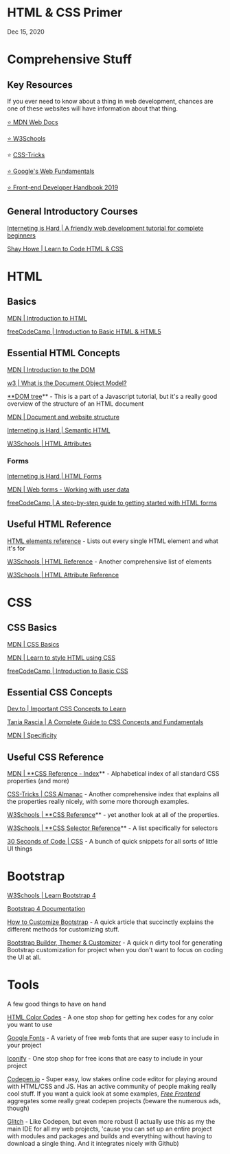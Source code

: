 
# HTML & CSS Primer

Dec 15, 2020
  

# Comprehensive Stuff

## Key Resources

If you ever need to know about a thing in web development, chances are one of these websites will have information about that thing.

[⭐ MDN Web Docs](https://developer.mozilla.org/en-US/docs/Web)

[⭐ W3Schools](https://www.w3schools.com/)

⭐ [CSS-Tricks](https://css-tricks.com/)

[⭐ Google's Web Fundamentals](https://developers.google.com/web/fundamentals/)

[⭐ Front-end Developer Handbook 2019](https://frontendmasters.com/books/front-end-handbook/2019/)

## General Introductory Courses

[Interneting is Hard | A friendly web development tutorial for complete beginners](https://www.internetingishard.com/html-and-css/)

[Shay Howe | Learn to Code HTML & CSS](https://learn.shayhowe.com/html-css/)

# HTML

## Basics

[MDN | Introduction to HTML](https://developer.mozilla.org/en-US/docs/Learn/HTML/Introduction_to_HTML)

[freeCodeCamp | Introduction to Basic HTML & HTML5](https://www.freecodecamp.org/learn/responsive-web-design/basic-html-and-html5/)

## Essential HTML Concepts

[MDN | Introduction to the DOM](https://developer.mozilla.org/en-US/docs/Web/API/Document_Object_Model/Introduction)

[w3 | What is the Document Object Model?](https://www.w3.org/TR/WD-DOM/introduction.html)

[**DOM tree](https://javascript.info/dom-nodes)** - This is a part of a Javascript tutorial, but it's a really good overview of the structure of an HTML document

[MDN | Document and website structure](https://developer.mozilla.org/en-US/docs/Learn/HTML/Introduction_to_HTML/Document_and_website_structure)

[Interneting is Hard | Semantic HTML](https://www.internetingishard.com/html-and-css/semantic-html/)

[W3Schools | HTML Attributes](https://www.w3schools.com/html/html_attributes.asp)

### Forms

[Interneting is Hard | HTML Forms](https://www.internetingishard.com/html-and-css/forms/)

[MDN | Web forms - Working with user data](https://developer.mozilla.org/en-US/docs/Learn/Forms)

[freeCodeCamp | A step-by-step guide to getting started with HTML forms](https://www.freecodecamp.org/news/a-step-by-step-guide-to-getting-started-with-html-forms-7f77ae4522b5/)

## Useful HTML Reference

[HTML elements reference](https://developer.mozilla.org/en-US/docs/Web/HTML/Element) - Lists out every single HTML element and what it's for

[W3Schools | HTML Reference](https://www.w3schools.com/tags/default.asp) - Another comprehensive list of elements

[W3Schools | HTML Attribute Reference](https://www.w3schools.com/tags/ref_attributes.asp)

# CSS

## CSS Basics

[MDN | CSS Basics](https://developer.mozilla.org/en-US/docs/Learn/Getting_started_with_the_web/CSS_basics)

[MDN | Learn to style HTML using CSS](https://developer.mozilla.org/en-US/docs/Learn/CSS)

[freeCodeCamp | Introduction to Basic CSS](https://www.freecodecamp.org/learn/responsive-web-design/basic-css/)

## Essential CSS Concepts

[Dev.to | Important CSS Concepts to Learn](https://dev.to/frontenddude/important-css-concepts-to-learn-57j3)

[Tania Rascia | A Complete Guide to CSS Concepts and Fundamentals](https://www.taniarascia.com/overview-of-css-concepts/)

[MDN | Specificity](https://developer.mozilla.org/en-US/docs/Web/CSS/Specificity)

## Useful CSS Reference

[MDN | **CSS Reference - Index](https://developer.mozilla.org/en-US/docs/Web/CSS/Reference#Index)** - Alphabetical index of all standard CSS properties (and more)

[CSS-Tricks | CSS Almanac](https://css-tricks.com/almanac/) - Another comprehensive index that explains all the properties really nicely, with some more thorough examples.

[W3Schools | **CSS Reference](https://www.w3schools.com/cssref/default.asp)** - yet another look at all of the properties.

[W3Schools | **CSS Selector Reference](https://www.w3schools.com/cssref/css_selectors.asp)** - A list specifically for selectors

[30 Seconds of Code | CSS](https://www.30secondsofcode.org/css/p/1) - A bunch of quick snippets for all sorts of little UI things

# Bootstrap

[W3Schools | Learn Bootstrap 4](https://www.w3schools.com/bootstrap4/default.asp)

[Bootstrap 4 Documentation](https://getbootstrap.com/docs/4.5/getting-started/introduction/)

[How to Customize Bootstrap](https://uxplanet.org/how-to-customize-bootstrap-b8078a011203) - A quick article that succinctly explains the different methods for customizing stuff.

[Bootstrap Builder, Themer & Customizer](https://themestr.app/) - A quick n dirty tool for generating Bootstrap customization for project when you don't want to focus on coding the UI at all.

# Tools

A few good things to have on hand

[HTML Color Codes](https://htmlcolorcodes.com/) - A one stop shop for getting hex codes for any color you want to use

[Google Fonts](https://fonts.google.com/) - A variety of free web fonts that are super easy to include in your project

[Iconify](https://iconify.design/) - One stop shop for free icons that are easy to include in your project

[Codepen.io](https://codepen.io/) - Super easy, low stakes online code editor for playing around with HTML/CSS and JS. Has an active community of people making really cool stuff. If you want a quick look at some examples, [*Free Frontend*](https://freefrontend.com/css-code-examples/) aggregates some really great codepen projects (beware the numerous ads, though)

[Glitch](https://glitch.com/) - Like Codepen, but even more robust (I actually use this as my the main IDE for all my web projects, 'cause you can set up an entire project with modules and packages and builds and everything without having to download a single thing. And it integrates nicely with Github)

<!--stackedit_data:
eyJwcm9wZXJ0aWVzIjoiYXV0aG9yOiBMaXogRFxuIiwiaGlzdG
9yeSI6Wy0zODQ1ODg3NTBdfQ==
-->